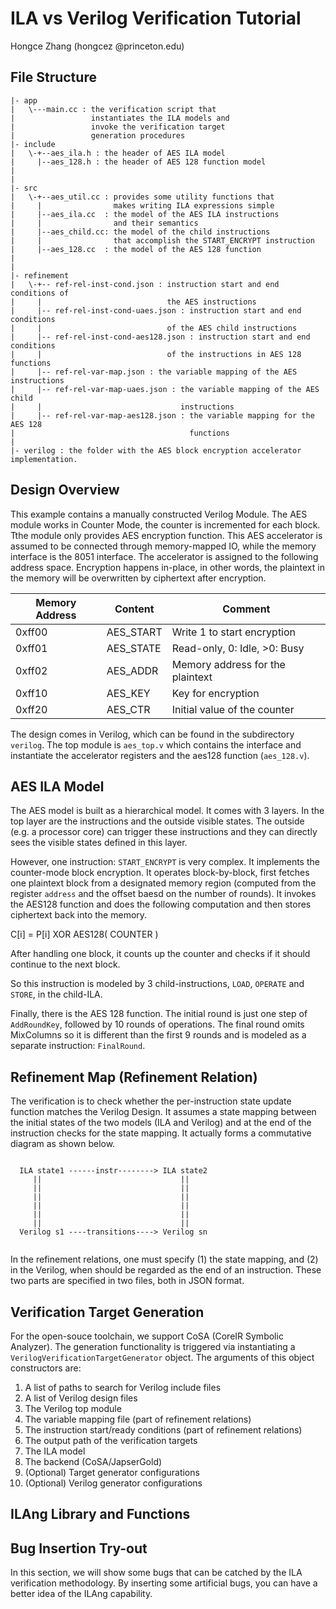 ILA vs Verilog Verification Tutorial
==================================================================================

Hongce Zhang (hongcez @princeton.edu)

File Structure
-------------------

```
|- app
|   \---main.cc : the verification script that 
|                 instantiates the ILA models and
|                 invoke the verification target
|                 generation procedures
|- include
|   \-+--aes_ila.h : the header of AES ILA model
|     |--aes_128.h : the header of AES 128 function model
|
|
|- src
|   \-+--aes_util.cc : provides some utility functions that 
|     |                makes writing ILA expressions simple
|     |--aes_ila.cc  : the model of the AES ILA instructions
|     |                and their semantics
|     |--aes_child.cc: the model of the child instructions
|     |                that accomplish the START_ENCRYPT instruction
|     |--aes_128.cc  : the model of the AES 128 function
|
|
|- refinement
|   \-+-- ref-rel-inst-cond.json : instruction start and end conditions of
|     |                            the AES instructions
|     |-- ref-rel-inst-cond-uaes.json : instruction start and end conditions
|     |                            of the AES child instructions
|     |-- ref-rel-inst-cond-aes128.json : instruction start and end conditions
|     |                            of the instructions in AES 128 functions
|     |-- ref-rel-var-map.json : the variable mapping of the AES instructions
|     |-- ref-rel-var-map-uaes.json : the variable mapping of the AES child 
|     |                               instructions
|     |-- ref-rel-var-map-aes128.json : the variable mapping for the AES 128
|                                       functions
|
|- verilog : the folder with the AES block encryption accelerator implementation.
```


Design Overview
-------------------
This example contains a manually constructed Verilog Module.
The AES module works in Counter Mode, the counter is incremented for each block. Tthe module only
provides AES encryption function. This AES accelerator is assumed to be connected through
memory-mapped IO, while the memory interface is the 8051 interface. The accelerator is assigned
to the following address space. Encryption happens in-place, in other words, the plaintext in
the memory will be overwritten by ciphertext after encryption.


| Memory Address | Content   | Comment                          |
|----------------|-----------|----------------------------------|
| 0xff00         | AES_START | Write 1 to start encryption      |
| 0xff01         | AES_STATE | Read-only, 0: Idle, >0: Busy     |
| 0xff02         | AES_ADDR  | Memory address for the plaintext |
| 0xff10         | AES_KEY   | Key for encryption               |
| 0xff20         | AES_CTR   | Initial value of the counter     |


The design comes in Verilog, which can be found in the subdirectory `verilog`.
The top module is `aes_top.v` which contains the interface and instantiate the 
accelerator registers and the aes128 function (`aes_128.v`).


AES ILA Model
-------------------
The AES model is built as a hierarchical model. It comes with 3 layers. In the top layer
are the instructions and the outside visible states. The outside (e.g. a processor core)
can trigger these instructions and they can directly sees the visible states defined
in this layer. 

However, one instruction: `START_ENCRYPT` is very complex. It implements the counter-mode
block encryption. It operates block-by-block, first fetches one plaintext block 
from a designated memory region (computed from the register `address` and the offset 
baesd on the number of rounds). It invokes the AES128 function and does the following computation 
and then stores ciphertext back into the memory. 

C[i] = P[i] XOR AES128( COUNTER )

After handling one block, it counts up the counter and checks if it should continue to the next block.

So this instruction is modeled by 3 child-instructions, `LOAD`, `OPERATE` and `STORE`, in the 
child-ILA.

Finally, there is the AES 128 function. The initial round is just one step of `AddRoundKey`, 
followed by 10 rounds of operations. The final round omits MixColumns so it is 
different than the first 9 rounds and is modeled as a separate instruction: `FinalRound`.



Refinement Map (Refinement Relation)
-------------------

The verification is to check whether the per-instruction state update function matches
the Verilog Design. It assumes a state mapping between the initial states of the two
models (ILA and Verilog) and at the end of the instruction checks for the state mapping.
It actually forms a commutative diagram as shown below.

```

  ILA state1 ------instr--------> ILA state2
     ||                               ||
     ||                               ||
     ||                               ||
     ||                               ||
     ||                               ||
     ||                               ||
  Verilog s1 ----transitions----> Verilog sn


```

In the refinement relations, one must specify (1) the state mapping, and (2) in the Verilog,
when should be regarded as the end of an instruction. These two parts are specified in 
two files, both in JSON format.






Verification Target Generation
-------------------

For the open-souce toolchain, we support CoSA (CoreIR Symbolic Analyzer). The generation functionality
is triggered via instantiating a `VerilogVerificationTargetGenerator` object. The arguments of this 
object constructors are:

1. A list of paths to search for Verilog include files
2. A list of Verilog design files
3. The Verilog top module
4. The variable mapping file (part of refinement relations)
5. The instruction start/ready conditions (part of refinement relations)
6. The output path of the verification targets
7. The ILA model
8. The backend (CoSA/JapserGold)
9. (Optional) Target generator configurations
10. (Optional) Verilog generator configurations




ILAng Library and Functions
-------------------




Bug Insertion Try-out
-------------------

In this section, we will show some bugs that
can be catched by the ILA verification methodology.
By inserting some artificial bugs, you can have a better 
idea of the ILAng capability.




